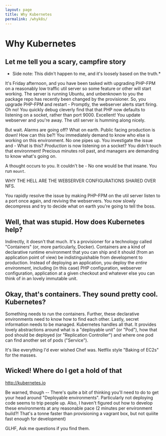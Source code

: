 ```yaml
---
layout: page
title: Why Kubernetes 
permalink: /whyk8s/
---
```


# Why Kubernetes 

## Let me tell you a scary, campfire story

* Side note: This didn't happen to me, and it's loosely based on the truth.*

It's Friday afternoon, and you have been tasked with upgrading PHP-FPM on a reasonably low traffic util server so some feature or other will start working. The server is running Ubuntu, and unbenknown to you the package repo has recently been changed by the provisioner. So, you upgrade PHP-FPM and restart - Promptly, the webserver alerts start firing. Oh no! You quickly debug cleverly find that that PHP now defaults to listening on a socket, rather than port 9000. Excellent! You update webserver and you're away. The util server is humming along nicely.

But wait. Alarms are going off? What on earth. Public facing production is down! How can this be?! You immediately demand to know who else is working on this environment. No one pipes up. You investigate the issue and - What is this? *Production* is now listening on a socket? You didn't touch that environment! Precious minutes roll past, and managers are demanding to know what's going on.

A thought occurs to you. It couldn't be - No one would be that insane. You run ``mount``.

WHY THE HELL ARE THE WEBSERVER CONFIGURATIONS SHARED OVER NFS.

You rapidly resolve the issue by making PHP-FPM on the util server listen to a port once again, and reviving the webservers. You now slowly decompress and try to decide what on earth you're going to tell the boss.

## Well, that was stupid. How does Kubernetes help? 

Indirectly, it doesn't that much. It's a provisioner for a technology called "Containers" (or, more particularly, Docker). Containers are a kind of declarative runtime environment that you can ship and it should (from an application point of view) be indistinguishable from development to production. Instead of deploying an application, you deploy the *entire environment*, including (in this case) PHP configuration, webserver configuration, application at a given checkout and whatever else you can think of in an lovely immutable unit. 

## Okay, that's containers. They sound pretty cool. Kubernetes?

Something needs to run the containers. Further, these declarative environments need to know how to find each other. Lastly, secret information needs to be managed. Kubernetes handles all that. It provides lovely abstractions around what is a "deployable unit" (or "Pod"), how that pod should be deployed (or "Replication Controller") and where one pod can find another set of pods ("Service"). 

It's like everything I'd ever wished Chef was. Netflix style "Baking of EC2s" for the masses. 

## Wicked! Where do I get a hold of that

http://kubernetes.io

Be warned, though -- There's quite a bit of thinking you'll need to do to get your head around "Deployable environments". Particularly not deploying code seems to trip people up. Also, I haven't figured out how to develop these environments at any reasonable pace (2 minutes per environment build?! That's a tonne faster than provisioning a vagrant box, but not quiiite fast enough for development)

GLHF, Ask me questions if you find them. 

